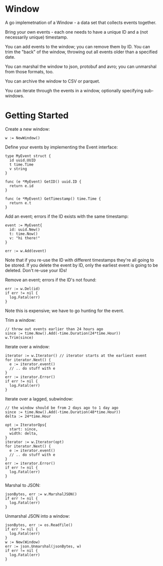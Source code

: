 # Window

A go implemetnation of a Window - a data set that collects events together.

Bring your own events - each one needs to have a unique ID and a (not necessarily unique) timestamp. 

You can add events to the window; you can remove them by ID. You can trim the
"back" of the window, throwing out all events older than a specified date. 

You can marshal the window to json, protobuf and avro; you can unmarshal from
those formats, too.

You can archive the window to CSV or parquet. 

You can iterate through the events in a window, optionally specifying
sub-windows.

# Getting Started

Create a new window:

```
w := NewWindow()
```

Define your events by implementing the Event interface:

```
type MyEvent struct {
  id uuid.UUID
  t time.Time
  v string
}

func (e *MyEvent) GetID() uuid.ID {
  return e.id
}

func (e *MyEvent) GetTimestamp() time.Time {
  return e.t
}
```

Add an event; errors if the ID exists with the same timestamp:

```
event := MyEvent{
  id: uuid.New()
  t: time.Now()
  v: "hi there!"
} 

err := w.Add(event)
```
Note that if you re-use the ID with different timestamps they're all going to
be stored. If you delete the event by ID, only the earliest event is going to
be deleted. Don't re-use your IDs!

Remove an event; errors if the ID's not found:

```
err := w.Del(id)
if err != nil {
  log.Fatal(err)
}
```
Note this is expensive; we have to go hunting for the event.

Trim a window:

```
// throw out events earlier than 24 hours ago
since := time.Now().Add(-time.Duration(24*time.Hour)) 
w.Trim(since)
```

Iterate over a window:

```
iterator := w.Iterator() // iterator starts at the earliest event
for iterator.Next() {
  e := iterator.event()
  // .. do stuff with e
}
err := iterator.Error()
if err != nil {
  log.Fatal(err)
}
```

Iterate over a lagged, subwindow:
```
// the window should be from 2 days ago to 1 day ago
since := time.Now().Add(-time.Duration(48*time.Hour)) 
delta := 24*time.Hour

opt := IteratorOps{
  start: since,
  width: delta,
}
iterator := w.Iterator(opt)
for iterator.Next() {
  e := iterator.event()
  // .. do stuff with e
}
err := iterator.Error()
if err != nil {
  log.Fatal(err)
}
```

Marshal to JSON:
```
jsonBytes, err := w.MarshalJSON()
if err != nil {
  log.Fatal(err)
}
```

Unmarshal JSON into a window:

```
jsonBytes, err := os.Readfile()
if err != nil {
  log.Fatal(err)
}
w := New(Window)
err := json.Unmarshal(jsonBytes, w)
if err != nil {
  log.Fatal(err)
}
```








